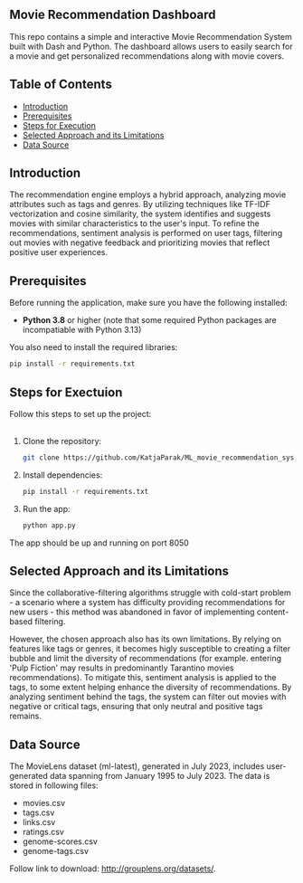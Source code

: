 ## Movie Recommendation Dashboard<br>

This repo contains a simple and interactive Movie Recommendation System built with Dash and Python. The dashboard allows users to easily search for a movie and get personalized recommendations along with movie covers.


## Table of Contents
- [Introduction](#introduction)
- [Prerequisites](#prerequisites)
- [Steps for Execution](#steps-for-execution)
- [Selected Approach and its Limitations](#selected-approach-and-its-limitations)
- [Data Source](#data-source)


## Introduction<br>

The recommendation engine employs a hybrid approach, analyzing movie attributes such as tags and genres. By utilizing techniques like TF-IDF vectorization and cosine similarity, the system identifies and suggests movies with similar characteristics to the user's input. To refine the recommendations, sentiment analysis is performed on user tags, filtering out movies with negative feedback and prioritizing movies that reflect positive user experiences. 


## Prerequisites<br>

Before running the application, make sure you have the following installed:

- **Python 3.8** or higher (note that some required Python packages are incompatiable with Python 3.13)

You also need to install the required libraries:

```bash
pip install -r requirements.txt
```

## Steps for Exectuion

Follow this steps to set up the project:<br><br>
1. Clone the repository:
   ```bash
   git clone https://github.com/KatjaParak/ML_movie_recommendation_system.git
   ```
2. Install dependencies:
   ```bash
   pip install -r requirements.txt
   ```
3. Run the app:
    ```bash
   python app.py
   ```
    
The app should be up and running on port 8050

## Selected Approach and its Limitations

Since the collaborative-filtering algorithms struggle with cold-start problem - a scenario where a system has difficulty providing  recommendations for new users -  this method was abandoned in favor of implementing content-based filtering. 

However, the chosen approach also has its own limitations. By relying on features like tags or genres, it becomes higly susceptible to creating a filter bubble and limit the diversity of recommendations (for example. entering 'Pulp Fiction' may results in predominantly Tarantino movies recommendations). To mitigate this, sentiment analysis is applied to the tags, to some extent helping enhance the diversity of recommendations. By analyzing sentiment behind the tags, the system can filter out movies with negative or critical tags, ensuring that only neutral and positive tags remains. 


## Data Source

The MovieLens dataset (ml-latest), generated in July 2023, includes user-generated data spanning from January 1995 to July 2023. The data is stored in following files:<br>
- movies.csv
- tags.csv
- links.csv
- ratings.csv
- genome-scores.csv
- genome-tags.csv

Follow link to download:
http://grouplens.org/datasets/.
